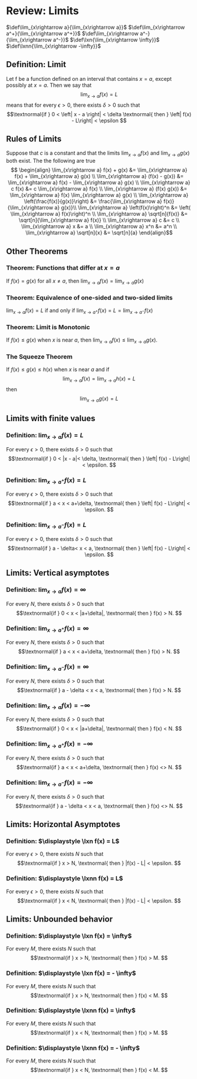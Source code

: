 # Review: Limits
$\def\lim_{x\rightarrow a}{\lim_{x\rightarrow a}}$
$\def\lim_{x\rightarrow a^+}{\lim_{x\rightarrow a^+}}$
$\def\lim_{x\rightarrow a^-}{\lim_{x\rightarrow a^-}}$
$\def\lxn{\lim_{x\rightarrow \infty}}$
$\def\lxnn{\lim_{x\rightarrow -\infty}}$

## Definition: Limit
Let f be a function defined on an interval that contains $x=a$, except possibly at $x=a$. Then we say that
  $$ \lim_{x\rightarrow a} f(x) = L $$
means that for every $\epsilon > 0$, there exists $\delta > 0$ such that
  $$\textnormal{if } 0 < \left| x - a \right| < \delta \textnormal{ then } \left| f(x) - L\right| < \epsilon $$

## Rules of Limits

Suppose that $c$ is a constant and that the limits $\lim_{x\rightarrow a} f(x)$ and $\lim_{x\rightarrow a} g(x)$ both exist. The the following are true
$$ \begin{align}
  \lim_{x\rightarrow a} f(x) + g(x) &= \lim_{x\rightarrow a} f(x) + \lim_{x\rightarrow a} g(x) \\
  \lim_{x\rightarrow a} (f(x) - g(x)) &= \lim_{x\rightarrow a} f(x) - \lim_{x\rightarrow a} g(x) \\
  \lim_{x\rightarrow a} c f(x) &= c \lim_{x\rightarrow a} f(x) \\
  \lim_{x\rightarrow a} (f(x) g(x)) &= \lim_{x\rightarrow a} f(x) \lim_{x\rightarrow a} g(x) \\
  \lim_{x\rightarrow a} \left(\frac{f(x)}{g(x)}\right) &= \frac{\lim_{x\rightarrow a} f(x)}{\lim_{x\rightarrow a} g(x)}\\
  \lim_{x\rightarrow a} \left(f(x)\right)^n &= \left( \lim_{x\rightarrow a} f(x)\right)^n \\
  \lim_{x\rightarrow a} \sqrt[n]{f(x)} &= \sqrt[n]{\lim_{x\rightarrow a} f(x)} \\
  \lim_{x\rightarrow a} c &= c \\
  \lim_{x\rightarrow a} x &= a \\
  \lim_{x\rightarrow a} x^n &= a^n \\
  \lim_{x\rightarrow a} \sqrt[n]{x} &= \sqrt[n]{a}
\end{align}$$

## Other Theorems

### Theorem: Functions that differ at $x=a$
If $f(x) = g(x)$ for all $x \neq a$, then $\displaystyle \lim_{x\rightarrow a} f(x) = \lim_{x\rightarrow a} g(x)$

### Theorem: Equivalence of one-sided and two-sided limits
$\displaystyle \lim_{x\rightarrow a} f(x) = L$ if and only if $\displaystyle \lim_{x\rightarrow a^+} f(x) = L = \lim_{x\rightarrow a^-} f(x)$

### Theorem: Limit is Monotonic

If $f(x) \leq g(x)$ when $x$ is near $a$, then $\displaystyle \lim_{x\rightarrow a} f(x) \leq \lim_{x\rightarrow a} g(x)$.

### The Squeeze Theorem
If $f(x) \leq g(x) \leq h(x)$ when $x$ is near $a$ and if
$$\lim_{x\rightarrow a} f(x) = \lim_{x\rightarrow a} h(x) = L$$
then $$\lim_{x\rightarrow a} g(x) = L$$

## Limits with finite values
### Definition: $\displaystyle \lim_{x\rightarrow a} f(x) = L$
For every $\epsilon > 0$, there exists $\delta > 0$ such that
  $$\textnormal{if } 0 < |x - a|< \delta, \textnormal{ then } \left| f(x) - L\right| < \epsilon. $$

### Definition: $\displaystyle \lim_{x\rightarrow a^+} f(x) = L$
For every $\epsilon > 0$, there exists $\delta > 0$ such that
  $$\textnormal{if } a < x < a+\delta, \textnormal{ then } \left| f(x) - L\right| < \epsilon. $$

### Definition: $\displaystyle \lim_{x\rightarrow a^-} f(x) = L$
For every $\epsilon > 0$, there exists $\delta > 0$ such that
  $$\textnormal{if } a - \delta< x < a, \textnormal{ then } \left| f(x) - L\right| < \epsilon. $$

## Limits: Vertical asymptotes
### Definition: $\displaystyle \lim_{x\rightarrow a} f(x) = \infty$
For every $N$, there exists $\delta > 0$ such that
  $$\textnormal{if } 0 < x < |a+\delta|, \textnormal{ then } f(x) > N. $$

### Definition: $\displaystyle \lim_{x\rightarrow a^+} f(x) = \infty$
For every $N$, there exists $\delta > 0$ such that
  $$\textnormal{if } a < x < a+\delta, \textnormal{ then } f(x) > N. $$

### Definition: $\displaystyle \lim_{x\rightarrow a^-} f(x) = \infty$
For every $N$, there exists $\delta > 0$ such that
  $$\textnormal{if } a - \delta < x < a, \textnormal{ then } f(x) > N. $$

### Definition: $\displaystyle \lim_{x\rightarrow a} f(x) = - \infty$
For every $N$, there exists $\delta > 0$ such that
  $$\textnormal{if } 0 < x < |a+\delta|, \textnormal{ then } f(x) < N. $$

### Definition: $\displaystyle \lim_{x\rightarrow a^+} f(x) = -\infty$
For every $N$, there exists $\delta > 0$ such that
  $$\textnormal{if } a < x < a+\delta, \textnormal{ then } f(x) <> N. $$

### Definition: $\displaystyle \lim_{x\rightarrow a^-} f(x) = -\infty$
For every $N$, there exists $\delta > 0$ such that
  $$\textnormal{if } a - \delta < x < a, \textnormal{ then } f(x) <> N. $$

## Limits: Horizontal Asymptotes
### Definition: $\displaystyle \lxn f(x) = L$
For every $\epsilon > 0$, there exists $N$ such that
  $$\textnormal{if } x > N, \textnormal{ then } |f(x) - L| < \epsilon. $$


### Definition: $\displaystyle \lxnn f(x) = L$
For every $\epsilon > 0$, there exists $N$ such that
  $$\textnormal{if } x < N, \textnormal{ then } |f(x) - L| < \epsilon. $$

## Limits: Unbounded behavior
### Definition: $\displaystyle \lxn f(x) = \infty$
For every $M$, there exists $N$ such that
  $$\textnormal{if } x > N, \textnormal{ then } f(x) > M. $$

### Definition: $\displaystyle \lxn f(x) = - \infty$
For every $M$, there exists $N$ such that
  $$\textnormal{if } x > N, \textnormal{ then } f(x) < M. $$

### Definition: $\displaystyle \lxnn f(x) = \infty$
For every $M$, there exists $N$ such that
  $$\textnormal{if } x < N, \textnormal{ then } f(x) > M. $$

### Definition: $\displaystyle \lxnn f(x) = - \infty$
For every $M$, there exists $N$ such that
  $$\textnormal{if } x < N, \textnormal{ then } f(x) < M. $$